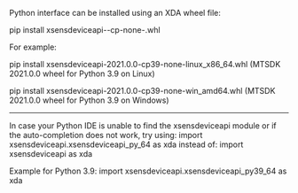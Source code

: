 Python interface can be installed using an XDA wheel file:

pip install xsensdeviceapi-<xda version>-cp<Python version>-none-<os type>.whl

For example:  

pip install xsensdeviceapi-2021.0.0-cp39-none-linux_x86_64.whl
(MTSDK 2021.0.0 wheel for Python 3.9 on Linux)

pip install xsensdeviceapi-2021.0.0-cp39-none-win_amd64.whl
(MTSDK 2021.0.0 wheel for Python 3.9 on Windows)

------------------------------------------------------------------------------------

In case your Python IDE is unable to find the xsensdeviceapi module or if the
auto-completion does not work, try using:
import xsensdeviceapi.xsensdeviceapi_py<Python version>_64 as xda 
instead of:
import xsensdeviceapi as xda

Example for Python 3.9:
import xsensdeviceapi.xsensdeviceapi_py39_64 as xda
